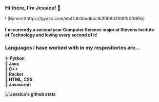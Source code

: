 <h3> Hi there, I'm Jessica! 👋 </h3>
! [Banner](https://gyazo.com/eb41db0badbbc8df0b803f68f50fb98a)
<h4> I'm currently a second year Computer Science major at Stevens Insitute of Technology and loving every second of it! </h4>

<h3> Languages I have worked with in my respositories are... </h3>

<p>
<strong> ✨ Python <br>
🌈 Java <br>
🍂 C++ <br>
🌻 Racket <br>
🌲 HTML, CSS <br>
🍄 Javascript <br><strong>
</p>
  
![Jessica's github stats](https://github-readme-stats.vercel.app/api?username=jnoel01&show_icons=true&theme=solarized-light)






